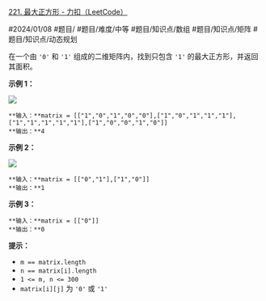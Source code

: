 [221. 最大正方形 - 力扣（LeetCode）](https://leetcode.cn/problems/maximal-square/)

#2024/01/08 #题目/ #题目/难度/中等 #题目/知识点/数组 #题目/知识点/矩阵 #题目/知识点/动态规划

在一个由 `'0'` 和 `'1'` 组成的二维矩阵内，找到只包含 `'1'` 的最大正方形，并返回其面积。

**示例 1：**

![](https://assets.leetcode.com/uploads/2020/11/26/max1grid.jpg)

	**输入：**matrix = [["1","0","1","0","0"],["1","0","1","1","1"],["1","1","1","1","1"],["1","0","0","1","0"]]
	**输出：**4

**示例 2：**

![](https://assets.leetcode.com/uploads/2020/11/26/max2grid.jpg)

	**输入：**matrix = [["0","1"],["1","0"]]
	**输出：**1

**示例 3：**

	**输入：**matrix = [["0"]]
	**输出：**0

**提示：**

- `m == matrix.length`
- `n == matrix[i].length`
- `1 <= m, n <= 300`
- `matrix[i][j]` 为 `'0'` 或 `'1'`